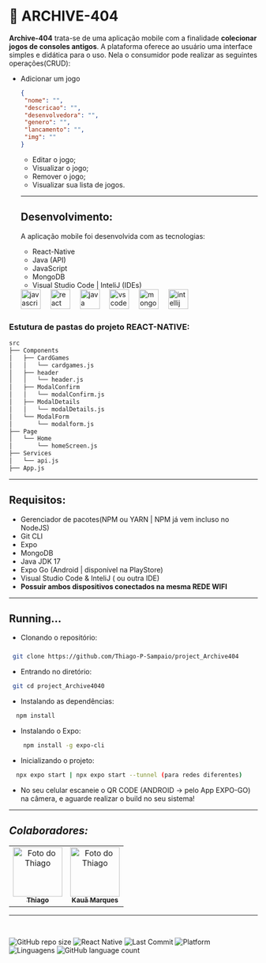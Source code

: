 
# 🚧 ARCHIVE-404

**Archive-404** trata-se de uma aplicação mobile com a finalidade **colecionar jogos de consoles antigos**. A plataforma oferece ao usuário uma interface simples e didática para o uso. Nela o consumidor pode realizar as seguintes operações(CRUD):

- Adicionar um jogo
   ```JSON
   {
    "nome": "",
    "descricao": "",
    "desenvolvedora": "",
    "genero": "",
    "lancamento": "",
    "img": ""
  }
   ```
   - Editar o jogo;
   - Visualizar o jogo;
   - Remover o jogo;
   - Visualizar sua lista de jogos.
   ---

   ## Desenvolvimento:

   A aplicação mobile foi desenvolvida com as tecnologias:
   - React-Native
   - Java (API)
   - JavaScript
   - MongoDB
   - Visual Studio Code | InteliJ (IDEs)

   <div align="left">
  <img src="https://cdn.jsdelivr.net/gh/devicons/devicon/icons/javascript/javascript-original.svg" height="40" alt="javascript logo"  />
  <img width="12" />
  <img src="https://cdn.jsdelivr.net/gh/devicons/devicon/icons/react/react-original.svg" height="40" alt="react logo"  />
  <img width="12" />
  <img src="https://cdn.jsdelivr.net/gh/devicons/devicon/icons/java/java-original.svg" height="40" alt="java logo"  />
  <img width="12" />
  <img src="https://cdn.jsdelivr.net/gh/devicons/devicon/icons/vscode/vscode-original.svg" height="40" alt="vscode logo"  />
  <img width="12" />
  <img src="https://cdn.jsdelivr.net/gh/devicons/devicon/icons/mongodb/mongodb-original.svg" height="40" alt="mongodb logo"  />
  <img width="12" />
  <img src="https://cdn.jsdelivr.net/gh/devicons/devicon/icons/intellij/intellij-original.svg" height="40" alt="intellij logo"  />
</div>

### Estutura de pastas do projeto REACT-NATIVE:
```md 
src  
├── Components  
│   ├── CardGames  
│   │   └── cardgames.js  
│   ├── header  
│   │   └── header.js  
│   ├── ModalConfirm  
│   │   └── modalConfirm.js  
│   ├── ModalDetails  
│   │   └── modalDetails.js  
│   └── ModalForm  
│       └── modalform.js  
├── Page  
│   └── Home  
│       └── homeScreen.js  
├── Services  
│   └── api.js  
├── App.js  
```
---
## Requisitos:
 - Gerenciador de pacotes(NPM ou YARN | NPM já vem incluso no NodeJS)
 - Git CLI
 - Expo
 - MongoDB
 - Java JDK 17
 - Expo Go (Android | disponível na PlayStore)
 - Visual Studio Code &  InteliJ ( ou outra IDE)
 - **Possuir ambos dispositivos conectados na mesma REDE WIFI**

---
## Running...

- Clonando o repositório:
### 
``` bash
 git clone https://github.com/Thiago-P-Sampaio/project_Archive404
```
- Entrando no diretório:
``` bash
 git cd project_Archive4040
```
- Instalando as dependências:
``` bash
  npm install
```
- Instalando o Expo:
```bash
    npm install -g expo-cli

```
- Inicializando o projeto: 
``` bash
  npx expo start | npx expo start --tunnel (para redes diferentes)
```

- No seu celular escaneie o QR CODE (ANDROID -> pelo App EXPO-GO) na câmera, e aguarde realizar o build no seu sistema!
---
## *Colaboradores:*
<table align="center">
  <tr>
    <td align="center">
      <a href="https://github.com/Thiago-P-Sampaio">
        <img src="https://avatars.githubusercontent.com/u/178685450?v=4" width="100px;" alt="Foto do Thiago"/><br>
        <sub>
          <b>Thiago</b>
        </sub>
      </a>
    </td>
    <td align="center">
      <a href="https://github.com/DevMarquesx">
        <img src="https://avatars.githubusercontent.com/u/178604488?v=4" width="100px;" alt="Foto do Thiago"/><br>
        <sub>
          <b>Kauã Marques</b>
        </sub>
      </a>
    </td>
  </tr>
</table>

---

<br>

![GitHub repo size](https://img.shields.io/github/repo-size/Thiago-P-Sampaio/project_Archive404)
![React Native](https://img.shields.io/badge/React%20Native-v0.79.2-blue)
![Last Commit](https://img.shields.io/github/last-commit/Thiago-P-Sampaio/project_Archive404)
![Platform](https://img.shields.io/badge/platform-android%20|%20ios-green)
![Linguagens](https://img.shields.io/badge/Made%20with-JavaScript%20|%20Java-green)
![GitHub language count](https://img.shields.io/github/languages/count/Thiago-P-Sampaio/project_Archive404)





